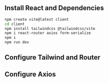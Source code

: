 ## Install React and Dependencies

```bash
npm create vite@latest client
cd client
npm install tailwindcss @tailwindcss/vite
npm i react-router axios form-serialize
npm i
npm run dev
```

## Configure Tailwind and Router

## Configure Axios
